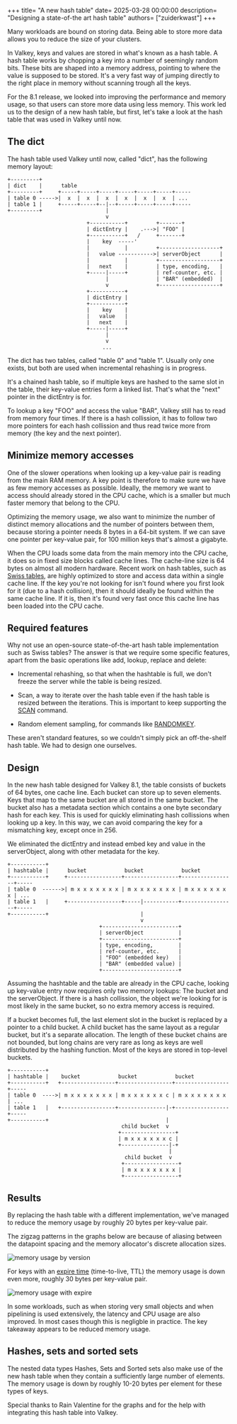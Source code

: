 +++
title= "A new hash table"
date= 2025-03-28 00:00:00
description= "Designing a state-of-the art hash table"
authors= ["zuiderkwast"]
+++

Many workloads are bound on storing data. Being able to store more data allows
you to reduce the size of your clusters.

In Valkey, keys and values are stored in what's known as a hash table. A hash
table works by chopping a key into a number of seemingly random bits. These bits
are shaped into a memory address, pointing to where the value is supposed to be
stored. It's a very fast way of jumping directly to the right place in memory
without scanning trough all the keys.

For the 8.1 release, we looked into improving the performance and memory usage,
so that users can store more data using less memory. This work led us to the
design of a new hash table, but first, let's take a look at the hash table that
was used in Valkey until now.

The dict
--------

The hash table used Valkey until now, called "dict", has the following memory
layout:

```
+---------+
| dict    |      table
+---------+     +-----+-----+-----+-----+-----+-----+-----
| table 0 ----->|  x  |  x  |  x  |  x  |  x  |  x  | ...
| table 1 |     +-----+-----+--|--+-----+-----+-----+-----
+---------+                    |
                               v
                         +-----------+         +-------+
                         | dictEntry |    .--->| "FOO" |
                         +-----------+   /     +-------+
                         |    key  -----'
                         |           |         +-------------------+
                         |   value ----------->| serverObject      |
                         |           |         +-------------------+
                         |   next    |         | type, encoding,   |
                         +-----|-----+         | ref-counter, etc. |
                               |               | "BAR" (embedded)  |
                               v               +-------------------+
                         +-----------+
                         | dictEntry |
                         +-----------+
                         |    key    |
                         |   value   |
                         |   next    |
                         +-----|-----+
                               |
                               v
                              ...
```

The dict has two tables, called "table 0" and "table 1". Usually only one
exists, but both are used when incremental rehashing is in progress.

It's a chained hash table, so if multiple keys are hashed to the same slot in
the table, their key-value entries form a linked list. That's what the "next"
pointer in the dictEntry is for.

To lookup a key "FOO" and access the value "BAR", Valkey still has to read from
memory four times. If there is a hash collission, it has to follow two more
pointers for each hash collission and thus read twice more from memory (the key
and the next pointer).

Minimize memory accesses
------------------------

One of the slower operations when looking up a key-value pair is reading from
the main RAM memory. A key point is therefore to make sure we have as few memory
accesses as possible. Ideally, the memory we want to access should already
stored in the CPU cache, which is a smaller but much faster memory that belong
to the CPU.

Optimizing the memory usage, we also want to minimize the number of distinct
memory allocations and the number of pointers between them, because storing a
pointer needs 8 bytes in a 64-bit system. If we can save one pointer per
key-value pair, for 100 million keys that's almost a gigabyte.

When the CPU loads some data from the main memory into the CPU cache, it does so
in fixed size blocks called cache lines. The cache-line size is 64 bytes on
almost all modern hardware. Recent work on hash tables, such as [Swiss
tables](https://abseil.io/about/design/swisstables), are highly optimized to
store and access data within a single cache line. If the key you're not looking
for isn't found where you first look for it (due to a hash collision), then it
should ideally be found within the same cache line. If it is, then it's found
very fast once this cache line has been loaded into the CPU cache.

Required features
-----------------

Why not use an open-source state-of-the-art hash table implementation such as
Swiss tables? The answer is that we require some specific features, apart from
the basic operations like add, lookup, replace and delete:

* Incremental rehashing, so that when the hashtable is full, we don't freeze the
  server while the table is being resized.

* Scan, a way to iterate over the hash table even if the hash table is resized
  between the iterations. This is important to keep supporting the
  [SCAN](/commands/scan/) command.

* Random element sampling, for commands like [RANDOMKEY](/commands/randomkey/).

These aren't standard features, so we couldn't simply pick an off-the-shelf hash
table. We had to design one ourselves.

Design
------

In the new hash table designed for Valkey 8.1, the table consists of buckets of
64 bytes, one cache line. Each bucket can store up to seven elements. Keys that
map to the same bucket are all stored in the same bucket. The bucket also has a
metadata section which contains a one byte secondary hash for each key. This is
used for quickly eliminating hash collissions when looking up a key. In this
way, we can avoid comparing the key for a mismatching key, except once in 256.

We eliminated the dictEntry and instead embed key and value in the serverObject,
along with other metadata for the key.

```
+-----------+
| hashtable |      bucket            bucket            bucket
+-----------+     +-----------------+-----------------+-----------------+-----
| table 0  ------>| m x x x x x x x | m x x x x x x x | m x x x x x x x | ...
| table 1   |     +-----------------+-----|-----------+-----------------+-----
+-----------+                             |
                                          v
                             +------------------------+
                             | serverObject           |
                             +------------------------+
                             | type, encoding,        |
                             | ref-counter, etc.      |
                             | "FOO" (embedded key)   |
                             | "BAR" (embedded value) |
                             +------------------------+
```

Assuming the hashtable and the table are already in the CPU cache, looking up
key-value entry now requires only two memory lookups: The bucket and the
serverObject. If there is a hash collission, the object we're looking for is
most likely in the same bucket, so no extra memory access is required.

If a bucket becomes full, the last element slot in the bucket is replaced by a
pointer to a child bucket. A child bucket has the same layout as a regular
bucket, but it's a separate allocation. The length of these bucket chains are
not bounded, but long chains are very rare as long as keys are well distributed
by the hashing function. Most of the keys are stored in top-level buckets.

```
+-----------+
| hashtable |    bucket            bucket            bucket
+-----------+   +-----------------+-----------------+-----------------+-----
| table 0  ---->| m x x x x x x x | m x x x x x x c | m x x x x x x x | ...
| table 1   |   +-----------------+---------------|-+-----------------+-----
+-----------+                                     |
                                    child bucket  v
                                   +-----------------+
                                   | m x x x x x x c |
                                   +---------------|-+
                                                   |
                                     child bucket  v
                                    +-----------------+
                                    | m x x x x x x x |
                                    +-----------------+
```

Results
-------

By replacing the hash table with a different implementation, we've managed to
reduce the memory usage by roughly 20 bytes per key-value pair.

The zigzag patterns in the graphs below are because of aliasing between the
datapoint spacing and the memory allocator's discrete allocation sizes.

![memory usage by version](memory-usage.png)

For keys with an [expire time](/commands/expire/) (time-to-live, TTL) the memory
usage is down even more, roughly 30 bytes per key-value pair.

![memory usage with expire](memory-usage-with-expire.png)

In some workloads, such as when storing very small objects and when pipelining
is used extensively, the latency and CPU usage are also improved. In most cases
though this is negligble in practice. The key takeaway appears to be reduced
memory usage.

Hashes, sets and sorted sets
----------------------------

The nested data types Hashes, Sets and Sorted sets also make use of the new hash
table when they contain a sufficiently large number of elements. The memory
usage is down by roughly 10-20 bytes per element for these types of keys.

Special thanks to Rain Valentine for the graphs and for the help with
integrating this hash table into Valkey.
